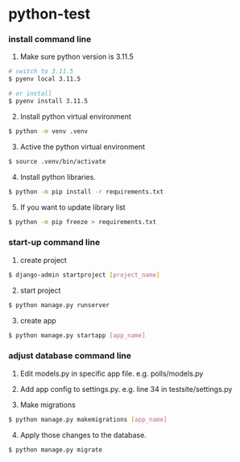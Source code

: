 # python-test

### install command line

1. Make sure python version is 3.11.5
```bash
# switch to 3.11.5 
$ pyenv local 3.11.5

# or install
$ pyenv install 3.11.5
```

2. Install python virtual environment
```bash
$ python -m venv .venv
```

3. Active the python virtual environment
```bash
$ source .venv/bin/activate
```

4. Install python libraries.
```bash
$ python -m pip install -r requirements.txt
```

5. If you want to update library list
```bash
$ python -m pip freeze > requirements.txt
```

### start-up command line

1. create project
```bash
$ django-admin startproject [project_name]
```

2. start project
```bash
$ python manage.py runserver
```

3. create app
```bash
$ python manage.py startapp [app_name]
```

### adjust database command line

1. Edit models.py in specific app file.
e.g. polls/models.py

2. Add app config to settings.py.
e.g. line 34 in testsite/settings.py

3. Make migrations
```bash
$ python manage.py makemigrations [app_name]
```

4. Apply those changes to the database.
```bash
$ python manage.py migrate
```
